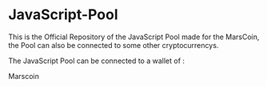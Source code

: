 # JavaScript-Pool

This is the Official Repository of the JavaScript Pool made for the MarsCoin, the Pool can also be connected to some other cryptocurrencys.

The JavaScript Pool can be connected to a wallet of :

Marscoin
